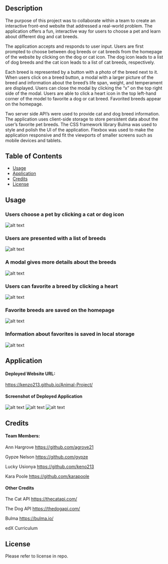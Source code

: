 # <Furry-Friend-Finder>

## Description

The purpose of this project was to collaborate within a team to create an interactive front-end website that addressed a real-world problem. The application offers a fun, interactive way for users to choose a pet and learn about different dog and cat breeds.

The application accepts and responds to user input. Users are first prompted to choose between dog breeds or cat breeds from the homepage of the website by clicking on the dog or cat icon. The dog icon leads to a list of dog breeds and the cat icon leads to a list of cat breeds, respectively.

Each breed is represented by a button with a photo of the breed next to it. When users click on a breed button, a modal with a larger picture of the breed and information about the breed’s life span, weight, and temperament are displayed. Users can close the modal by clicking the “x” on the top right side of the modal. Users are able to click a heart icon in the top left-hand corner of the model to favorite a dog or cat breed. Favorited breeds appear on the homepage.

Two server side API’s were used to provide cat and dog breed information. The application uses client-side storage to store persistent data about the user’s favorite pet breeds. The CSS framework library Bulma was used to style and polish the UI of the application. Flexbox was used to make the application responsive and fit the viewports of smaller screens such as mobile devices and tablets.

## Table of Contents

- [Usage](#usage)
- [Application](#application)
- [Credits](#credits)
- [License](#license)

## Usage

### Users choose a pet by clicking a cat or dog icon

![alt text](./assets/images/dog-cat-icons.png)

### Users are presented with a list of breeds

![alt text](./assets/images/breed-buttons.png)

### A modal gives more details about the breeds

![alt text](./assets/images/modal.png)

### Users can favorite a breed by clicking a heart

![alt text](./assets/images/heart-favorite.png)

### Favorite breeds are saved on the homepage

![alt text](./assets/images/favorite-breeds.png)

### Information about favorites is saved in local storage

![alt text](./assets/images/local-storage.png)

## Application

#### Deployed Website URL:

https://kenzo213.github.io/Animal-Project/

#### Screenshot of Deployed Application

![alt text](./assets/images/index.png)
![alt text](./assets/images/cats.png)
![alt text](./assets/images/dogs.png)

## Credits

#### Team Members:

Ann Hargrove
https://github.com/agrove21

Gypze Nelson
https://github.com/gypze

Lucky Usionya
https://github.com/keno213

Kara Poole
https://github.com/karapoole

#### Other Credits

The Cat API
https://thecatapi.com/

The Dog API
https://thedogapi.com/

Bulma
https://bulma.io/

edX Curriculum

## License

Please refer to license in repo.
